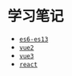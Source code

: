# 学习笔记
* [`es6-es13`](https://github.com/SHUN-YI/StudyNotes/blob/main/ES6-ES13/ES6-ES13_note.md)
* [`vue2`](https://github.com/SHUN-YI/StudyNotes/blob/main/Vue2/VUE2_note.md)
* [`vue3`](https://github.com/SHUN-YI/StudyNotes/blob/main/Vue3/VUE3_note.md)
* [`react`](https://github.com/SHUN-YI/StudyNotes/blob/main/React/React_note.md)
  
